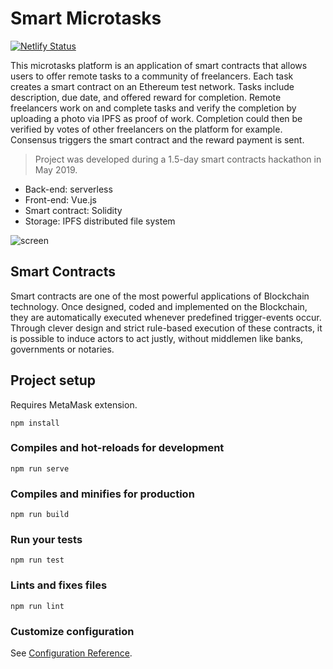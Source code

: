 # Smart Microtasks

[![Netlify Status](https://api.netlify.com/api/v1/badges/65064b42-5a8f-4981-b4ae-3c6e38ef8b04/deploy-status)](https://app.netlify.com/sites/dasks/deploys)

This microtasks platform is an application of smart contracts
that allows users to offer remote tasks to a community of freelancers.
Each task creates a smart contract on an Ethereum test network. Tasks
include description, due date, and offered reward for completion.
Remote freelancers work on and complete tasks and verify the
completion by uploading a photo via IPFS as proof of work. Completion
could then be verified by votes of other freelancers on the platform
for example. Consensus triggers the smart contract and the reward
payment is sent.

> Project was developed during a 1.5-day smart contracts hackathon in May 2019.

- Back-end: serverless
- Front-end: Vue.js
- Smart contract: Solidity
- Storage: IPFS distributed file system

![screen](https://raw.githubusercontent.com/siebenrock/smart-microtasks/master/screen.png)

## Smart Contracts

Smart contracts are one of the most powerful applications of
Blockchain technology. Once designed, coded and implemented on the
Blockchain, they are automatically executed whenever predefined
trigger-events occur. Through clever design and strict rule-based
execution of these contracts, it is possible to induce actors to act
justly, without middlemen like banks, governments or notaries.

## Project setup

Requires MetaMask extension.

```
npm install
```

### Compiles and hot-reloads for development

```
npm run serve
```

### Compiles and minifies for production

```
npm run build
```

### Run your tests

```
npm run test
```

### Lints and fixes files

```
npm run lint
```

### Customize configuration

See [Configuration Reference](https://cli.vuejs.org/config/).
